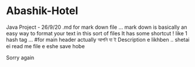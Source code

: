 # Abashik-Hotel

Java Project - 26/9/20 
.md for mark down file ...
mark down is basically an easy way to format your text in this sort of files
It has some shortcut ! like 1 hash tag ... #for main header
actually আপনি যা ই Description e likhben .. shetai ei read me file e eshe save hobe 

Sorry again

